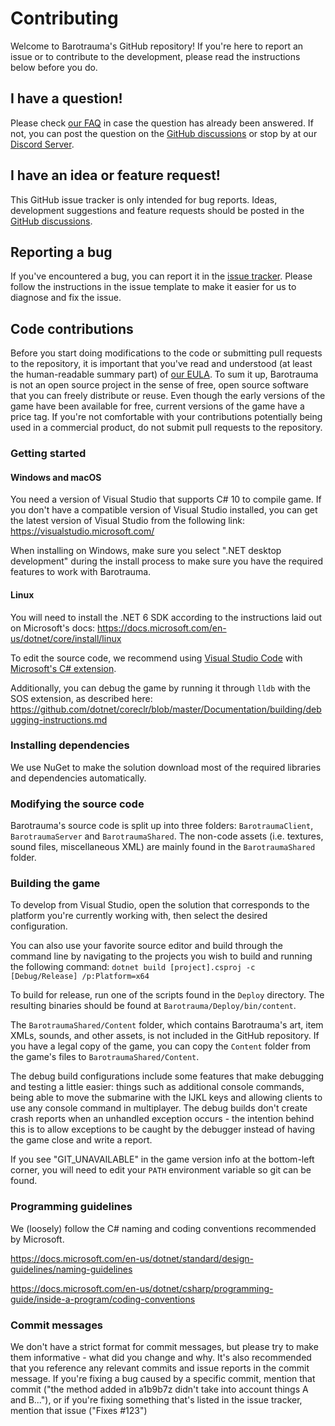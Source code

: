 # Contributing

Welcome to Barotrauma's GitHub repository! If you're here to report an issue or to contribute to the development, please read the instructions below before you do.

## I have a question!
Please check [our FAQ](https://barotraumagame.com/faq/) in case the question has already been answered. If not, you can post the question on the [GitHub discussions](https://github.com/Regalis11/Barotrauma/discussions) or stop by at our [Discord Server](https://discord.gg/undertow).

## I have an idea or feature request!
This GitHub issue tracker is only intended for bug reports. Ideas, development suggestions and feature requests should be posted in the [GitHub discussions](https://github.com/Regalis11/Barotrauma/discussions).

## Reporting a bug
If you've encountered a bug, you can report it in the [issue tracker](https://github.com/Regalis11/Barotrauma/issues). Please follow the instructions in the issue template to make it easier for us to diagnose and fix the issue.

## Code contributions
Before you start doing modifications to the code or submitting pull requests to the repository, it is important that you've read and understood (at least the human-readable summary part) of [our EULA](https://github.com/Regalis11/Barotrauma/blob/master/EULA.txt). To sum it up, Barotrauma is not an open source project in the sense of free, open source software that you can freely distribute or reuse. Even though the early versions of the game have been available for free, current versions of the game have a price tag. If you're not comfortable with your contributions potentially being used in a commercial product, do not submit pull requests to the repository.

### Getting started
#### Windows and macOS
You need a version of Visual Studio that supports C# 10 to compile game. If you don't have a compatible version of Visual Studio installed, you can get the latest version of Visual Studio from the following link: https://visualstudio.microsoft.com/

When installing on Windows, make sure you select ".NET desktop development" during the install process to make sure you have the required features to work with Barotrauma.

#### Linux
You will need to install the .NET 6 SDK according to the instructions laid out on Microsoft's docs: https://docs.microsoft.com/en-us/dotnet/core/install/linux

To edit the source code, we recommend using [Visual Studio Code](https://code.visualstudio.com/) with [Microsoft's C# extension](https://marketplace.visualstudio.com/items?itemName=ms-vscode.csharp).

Additionally, you can debug the game by running it through `lldb` with the SOS extension, as described here: https://github.com/dotnet/coreclr/blob/master/Documentation/building/debugging-instructions.md

### Installing dependencies
We use NuGet to make the solution download most of the required libraries and dependencies automatically.

### Modifying the source code
Barotrauma's source code is split up into three folders: `BarotraumaClient`, `BarotraumaServer` and `BarotraumaShared`. The non-code assets (i.e. textures, sound files, miscellaneous XML) are mainly found in the `BarotraumaShared` folder.

### Building the game
To develop from Visual Studio, open the solution that corresponds to the platform you're currently working with, then select the desired configuration.

You can also use your favorite source editor and build through the command line by navigating to the projects you wish to build and running the following command: `dotnet build [project].csproj -c [Debug/Release] /p:Platform=x64`

To build for release, run one of the scripts found in the `Deploy` directory. The resulting binaries should be found at `Barotrauma/Deploy/bin/content`.

The `BarotraumaShared/Content` folder, which contains Barotrauma's art, item XMLs, sounds, and other assets, is not included in the GitHub repository. If you have a legal copy of the game, you can copy the `Content` folder from the game's files to `BarotraumaShared/Content`.

The debug build configurations include some features that make debugging and testing a little easier: things such as additional console commands, being able to move the submarine with the IJKL keys and allowing clients to use any console command in multiplayer. The debug builds don't create crash reports when an unhandled exception occurs - the intention behind this is to allow exceptions to be caught by the debugger instead of having the game close and write a report.

If you see "GIT_UNAVAILABLE" in the game version info at the bottom-left corner, you will need to edit your `PATH` environment variable so git can be found.

### Programming guidelines
We (loosely) follow the C# naming and coding conventions recommended by Microsoft.

https://docs.microsoft.com/en-us/dotnet/standard/design-guidelines/naming-guidelines

https://docs.microsoft.com/en-us/dotnet/csharp/programming-guide/inside-a-program/coding-conventions

### Commit messages
We don't have a strict format for commit messages, but please try to make them informative - what did you change and why. It's also recommended that you reference any relevant commits and issue reports in the commit message. If you're fixing a bug caused by a specific commit, mention that commit ("the method added in a1b9b7z didn't take into account things A and B..."), or if you're fixing something that's listed in the issue tracker, mention that issue ("Fixes #123")


